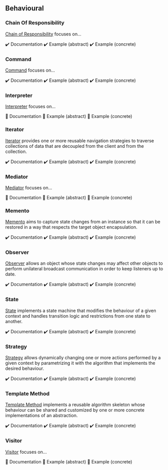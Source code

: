 ## Behavioural

### Chain Of Responsibility

[Chain of Responsibility][chain_of_responsibility] focuses on...

:heavy_check_mark: Documentation
:heavy_check_mark: Example (abstract)
:heavy_check_mark: Example (concrete)

### Command

[Command][command] focuses on...

:heavy_check_mark: Documentation
:heavy_check_mark: Example (abstract)
:heavy_check_mark: Example (concrete)

### Interpreter

[Interpreter][interpreter] focuses on...

:construction: Documentation
:construction: Example (abstract)
:construction: Example (concrete)

### Iterator

[Iterator][iterator] provides one or more reusable navigation strategies to traverse collections of data that are
decoupled from the client and from the collection.

:heavy_check_mark: Documentation
:heavy_check_mark: Example (abstract)
:heavy_check_mark: Example (concrete)

### Mediator

[Mediator][mediator] focuses on...

:construction: Documentation
:construction: Example (abstract)
:construction: Example (concrete)

### Memento

[Memento][memento] aims to capture state changes from an instance so that it can be restored in a way that respects
the target object encapsulation.

:heavy_check_mark: Documentation
:heavy_check_mark: Example (abstract)
:heavy_check_mark: Example (concrete)

### Observer

[Observer][observer] allows an object whose state changes may affect other objects to perform unilateral broadcast
communication in order to keep listeners up to date.

:heavy_check_mark: Documentation
:heavy_check_mark: Example (abstract)
:heavy_check_mark: Example (concrete)

### State

[State][state] implements a state machine that modifies the behaviour of a given context and handles transition logic
and restrictions from one state to another.

:heavy_check_mark: Documentation
:heavy_check_mark: Example (abstract)
:heavy_check_mark: Example (concrete)

### Strategy

[Strategy][strategy] allows dynamically changing one or more actions performed by a given context by parametrizing it
with the algorithm that implements the desired behaviour.

:heavy_check_mark: Documentation
:heavy_check_mark: Example (abstract)
:heavy_check_mark: Example (concrete)

### Template Method

[Template Method][template_method] implements a reusable algorithm skeleton whose behaviour can be shared and customized
by one or more concrete implementations of an abstraction.

:heavy_check_mark: Documentation
:heavy_check_mark: Example (abstract)
:heavy_check_mark: Example (concrete)

### Visitor

[Visitor][visitor] focuses on...

:construction: Documentation
:construction: Example (abstract)
:construction: Example (concrete)



[chain_of_responsibility]: ./chain_of_responsibility
[command]: ./command/
[interpreter]: ./interpreter/
[iterator]: ./iterator/
[mediator]: ./mediator/
[memento]: ./memento/
[observer]: ./observer/
[state]: ./state/
[strategy]: ./strategy/
[template_method]: ./template_method/
[visitor]: ./visitor/